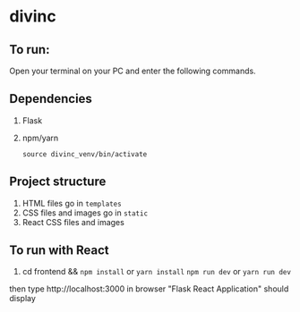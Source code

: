 # divinc

## To run:

Open your terminal on your PC and enter the following commands.






## Dependencies
1. Flask
2. npm/yarn

    ` source divinc_venv/bin/activate `
## Project structure
1. HTML files go in ` templates `
2. CSS files and images go in ` static `
3. React CSS files and images

## To run with React
1. cd frontend && 
    `npm install` or `yarn install`
    `npm run dev` or `yarn run dev`


then type http://localhost:3000 in browser
    "Flask React Application" should display

<!-- ` flask run ` -->

<!-- Then type http://localhost:5000/ in your browser. -->